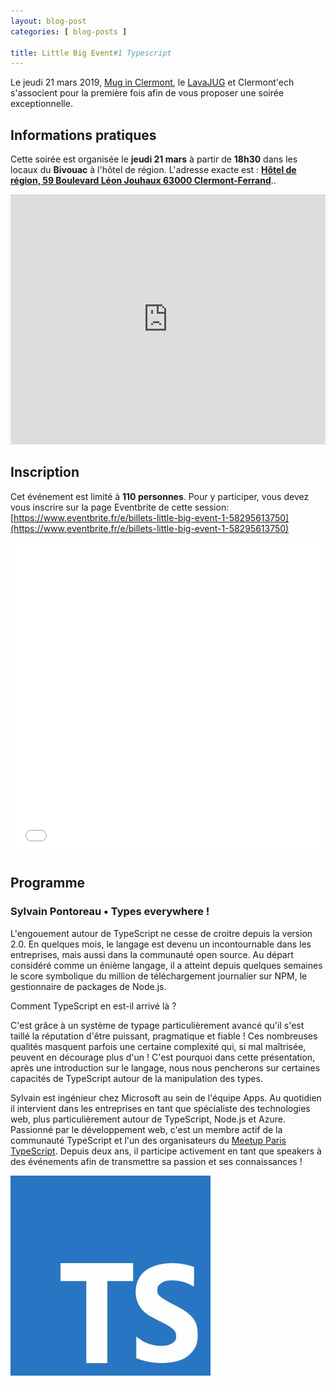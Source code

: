 ```yaml
---
layout: blog-post
categories: [ blog-posts ]

title: Little Big Event#1 Typescript
---
```


Le jeudi 21 mars 2019, [Mug in Clermont](https://muginclermont.azurewebsites.net/),
le [LavaJUG](http://www.lavajug.org/) et Clermont'ech s'associent
pour la première fois afin de vous proposer une soirée exceptionnelle.

## Informations pratiques

Cette soirée est organisée le **jeudi 21 mars** à partir de **18h30** dans les locaux du **Bivouac** à l'hôtel de région. L'adresse
exacte est : [**Hôtel de région, 59 Boulevard Léon Jouhaux 63000 Clermont-Ferrand**](https://osm.org/go/0AkOKx_14--)..

<iframe width="100%" height="400" frameborder="0" scrolling="no" marginheight="0" marginwidth="0" src="https://www.openstreetmap.org/export/embed.html?bbox=3.1138730049133305%2C45.79396934299903%2C3.117982149124146%2C45.79611996814522&amp;layer=mapnik&amp;marker=45.7950446659467%2C3.115927577018738" style="border: none"></iframe>

## Inscription

Cet événement est limité à **110 personnes**.  Pour y participer, vous devez vous
inscrire sur la page Eventbrite de cette session: [https://www.eventbrite.fr/e/billets-little-big-event-1-58295613750](https://www.eventbrite.fr/e/billets-little-big-event-1-58295613750)

<iframe src="//eventbrite.fr/tickets-external?eid=58295613750&ref=etckt" frameborder="0" height="500" width="100%" vspace="0" hspace="0" marginheight="5" marginwidth="5" scrolling="auto" allowtransparency="true"></iframe>


## Programme

### Sylvain Pontoreau • Types everywhere !

L'engouement autour de TypeScript ne cesse de croitre depuis la version 2.0. En quelques mois, le langage est devenu un incontournable dans les entreprises, mais aussi dans la communauté open source. Au départ considéré comme un énième langage, il a atteint depuis quelques semaines le score symbolique du million de téléchargement journalier sur NPM, le gestionnaire de packages de Node.js.

Comment TypeScript en est-il arrivé là ?

C'est grâce à un système de typage particulièrement avancé qu'il s'est taillé la réputation d'être puissant, pragmatique et fiable ! Ces nombreuses qualités masquent parfois une certaine complexité qui, si mal maîtrisée, peuvent en décourage plus d'un ! C'est pourquoi dans cette présentation, après une introduction sur le langage, nous nous pencherons sur certaines capacités de TypeScript autour de la manipulation des types.

Sylvain est ingénieur chez Microsoft au sein de l'équipe Apps. Au quotidien il intervient dans les entreprises en tant que spécialiste des technologies web, plus particulièrement autour de TypeScript, Node.js et Azure.
Passionné par le développement web, c'est un membre actif de la communauté TypeScript et l'un des organisateurs du [Meetup Paris TypeScript](https://www.meetup.com/fr-FR/Paris-Typescript). Depuis deux ans, il participe activement en tant que speakers à des événements afin de transmettre sa passion et ses connaissances !

![logo typescript](../images/blog-posts/little-big-event/typescript.jpg)
